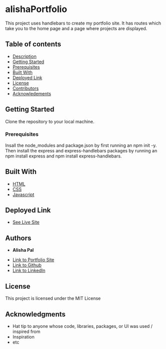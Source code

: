 # alishaPortfolio
This project uses handlebars to create my portfolio site.
It has routes which take you to the home page and a page where projects are displayed.

## Table of contents

- [Description](#description)
- [Getting Started](#getting)
- [Prerequisites](#prerequisites)
- [Built With](#built)
- [Deployed Link](#deployed)
- [License](#license)
- [Contributors](#contributors)
- [Acknowledements](#acknowledements)


## Getting Started
Clone the repository to your local machine.

### Prerequisites

Insall the node_modules and package.json by first running an npm init -y.
Then install the express and express-handlebars packages by running an npm install express and npm install express-handlebars. 


## Built With

* [HTML](https://developer.mozilla.org/en-US/docs/Web/HTML)
* [CSS](https://developer.mozilla.org/en-US/docs/Web/CSS)
* [Javascript](https://developer.mozilla.org/en-US/docs/Web/JavaScript)

## Deployed Link

* [See Live Site](#)


## Authors

* **Alisha Pal** 

- [Link to Portfolio Site]()
- [Link to Github](https://github.com/apal96)
- [Link to LinkedIn](https://www.linkedin.com/in/alisha-pal-6635361b5/)
## License

This project is licensed under the MIT License 

## Acknowledgments

* Hat tip to anyone whose code, libraries, packages, or UI was used  / inspired from
* Inspiration
* etc
